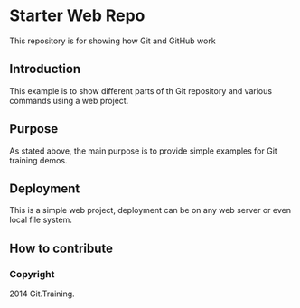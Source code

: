 # Starter Web Repo

This repository is for showing how Git and GitHub work

## Introduction

This example is to show different parts of th Git repository and various commands using a web project.

## Purpose

As stated above, the main purpose is to provide simple examples for Git training demos.

## Deployment

This is a simple web project, deployment can be on any web server or even local file system.

## How to contribute

### Copyright

2014 Git.Training.
